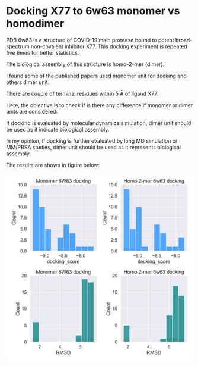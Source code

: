 # Docking X77 to 6w63 monomer vs homodimer

PDB 6w63 is a structure of COVID-19 main protease bound to potent broad-spectrum non-covalent inhibitor X77. This docking experiment is repeated five times for better statistics. 

The biological assembly of this structure is homo-2-mer (dimer). 

I found some of the published papers used monomer unit for docking and others dimer unit. 

There are couple of  terminal residues within 5 Å of ligand X77.

Here, the objective is to check if is there any difference if monomer or dimer units are considered. 

If docking is evaluated by molecular dynamics simulation, dimer unit should be used as it indicate biological assembly.

In my opinion, if docking is further evaluated by long MD simulation or MM/PBSA studies, dimer unit should be used as it represents biological assembly.

The results are shown in figure below:

![My Image](plotting/homodimer_monomer_6W63.png)
